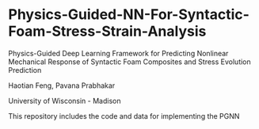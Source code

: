 # Physics-Guided-NN-For-Syntactic-Foam-Stress-Strain-Analysis

Physics-Guided Deep Learning Framework for Predicting Nonlinear Mechanical Response of Syntactic Foam Composites and Stress Evolution Prediction

Haotian Feng, Pavana Prabhakar

University of Wisconsin - Madison


This repository includes the code and data for implementing the PGNN
